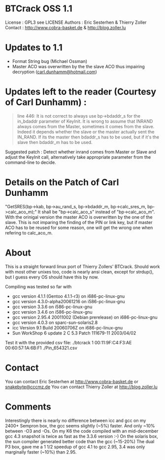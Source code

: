 
BTCrack OSS 1.1
===============
License : GPL3 see LICENSE
Authors : Eric Sesterhen & Thierry Zoller
Contact : http://www.cobra-basket.de & http://blog.zoller.lu

Updates to 1.1
==============
+ Format String bug (Michael Ossman)
+ Master ACO was overwritten by the the slave ACO thus impairing decryption (carl.dunhamm@hotmail.com)

Updates left to the reader (Courtesy  of Carl Dunhamm) : 
=======================================================
> line 446: It is not correct to always use bp->bdaddr_s for the in_bdaddr parameter of KeyInit. 
It is wrong to assume that INRAND always comes from the Master, sometimes it comes from the slave.
Indeed it depends whether the slave or the master actually sent the IN_RAND. If its the master then 
bdaddr_s has to be used, but if it's the slave then bdaddr_m has to be used.  

Suggested patch :
Detect whether inrand comes from Master or Slave and adjust the KeyInit call, alternatively
take appropriate parameter from the command-line to decide.

Details on the Patch of Carl Dunhamm
====================================
"GetSRES(bp->kab, bp->au_rand_s, bp->bdaddr_m, bp->calc_sres_m, bp->calc_aco_m);"
It shall be "bp->calc_aco_s" instead of "bp->calc_aco_m". 
With the orinigal version the master ACO is overwritten by the one of the slave.
This is not imparing the finding of the PIN or link key, but if master ACO has 
to be reused for some reason, one will get the wrong one when refering to calc_aco_m.

About
=====
This is a straight forward linux port of Thierry Zollers' BTCrack.
Should work with most other unixes too, code is nearly ansi clean, 
except for strdup(), but I guess every OS should have this by now.

Compiling was tested so far with
- gcc version 4.1.1 (Gentoo 4.1.1-r3) on i686-pc-linux-gnu
- gcc version 4.3.0-alpha20061216 on i586-pc-linux-gnu
- gcc version 3.3.6 on i586-pc-linux-gnu
- gcc version 3.4.6 on i586-pc-linux-gnu
- gcc version 2.95.4 20011002 (Debian prerelease) on i686-pc-linux-gnu
- gcc version 4.0.3 on sparc-sun-solaris2.8
- icc Version 9.1 Build 20060706Z on i686-pc-linux-gnu
- Sun WorkShop 6 update 2 C 5.3 Patch 111679-11 2003/04/02

Test it with the provided csv file:
./btcrack 1 00:11:9F:C4:F3:AE 00:60:57:1A:6B:F1 ./Pin_654321.csv

Contact
=======
You can contact Eric Sesterhen at http://www.cobra-basket.de or snakebyte@cccmz.de
You can contact Thierry Zoller at http://blog.zoller.lu

Comments 
========
Interestingly there is nearly no difference between icc and gcc on my 2400+ Sempron
box, the gcc seems slightly (~5%) faster. And only ~10% between -O3 and -Os. On my K6 the code
compiled with an mid-december gcc 4.3 snapshot is twice as fast as the 3.3.6 version :-)
On the solaris box, the sun compiler generated better code than the gcc (~15-20%)
The dual P3 box, gave me a 1 1/2 speedup of gcc 4.1 to gcc 2.95, 3.4 was only marginally
faster (~10%) than 2.95.
